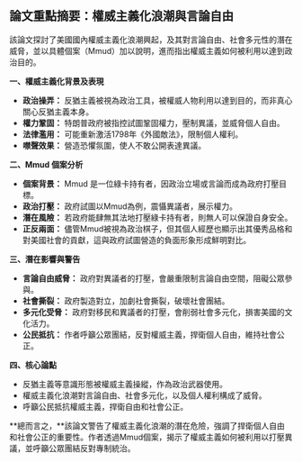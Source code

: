 ## 論文重點摘要：權威主義化浪潮與言論自由

該論文探討了美國國內權威主義化浪潮興起，及其對言論自由、社會多元性的潛在威脅，並以具體個案（Mmud）加以說明，進而指出權威主義如何被利用以達到政治目的。

**一、權威主義化背景及表現**

*   **政治操弄：** 反猶主義被視為政治工具，被權威人物利用以達到目的，而非真心關心反猶主義本身。
*   **權力鞏固：** 特朗普政府被指控試圖鞏固權力，壓制異議，並威脅個人自由。
*   **法律濫用：** 可能重新激活1798年《外國敵法》，限制個人權利。
*   **噤聲效果：** 營造恐懼氛圍，使人不敢公開表達異議。

**二、Mmud 個案分析**

*   **個案背景：** Mmud 是一位綠卡持有者，因政治立場或言論而成為政府打壓目標。
*   **政治打壓：** 政府試圖以Mmud為例，震懾異議者，展示權力。
*   **潛在風險：** 若政府能肆無其法地打壓綠卡持有者，則無人可以保證自身安全。
*   **正反兩面：** 儘管Mmud被視為政治棋子，但其個人經歷也顯示出其優秀品格和對美國社會的貢獻，這與政府試圖營造的負面形象形成鮮明對比。

**三、潛在影響與警告**

*   **言論自由威脅：** 政府對異議者的打壓，會嚴重限制言論自由空間，阻礙公眾參與。
*   **社會撕裂：** 政府製造對立，加劇社會撕裂，破壞社會團結。
*   **多元化受脅：** 政府對移民和異議者的打壓，會削弱社會多元化，損害美國的文化活力。
*   **公民抵抗：** 作者呼籲公眾團結，反對權威主義，捍衛個人自由，維持社會公正。

**四、核心論點**

*   反猶主義等意識形態被權威主義操縱，作為政治武器使用。
*   權威主義化浪潮對言論自由、社會多元化，以及個人權利構成了威脅。
*   呼籲公民抵抗權威主義，捍衛自由和社會公正。

**總而言之，**該論文警告了權威主義化浪潮的潛在危險，強調了捍衛個人自由和社會公正的重要性。作者透過Mmud個案，揭示了權威主義如何被利用以打壓異議，並呼籲公眾團結反對專制統治。